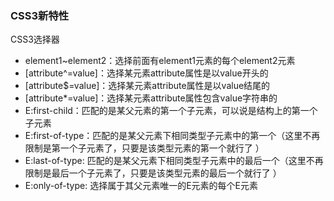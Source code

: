 ### CSS3新特性

CSS3选择器

- element1~element2：选择前面有element1元素的每个element2元素 
- [attribute^=value]：选择某元素attribute属性是以value开头的 
- [attribute$=value]：选择某元素attribute属性是以value结尾的 
- [attribute*=value]：选择某元素attribute属性包含value字符串的 
- E:first-child：匹配的是某父元素的第一个子元素，可以说是结构上的第一个子元素 
- E:first-of-type：匹配的是某父元素下相同类型子元素中的第一个（这里不再限制是第一个子元素了，只要是该类型元素的第一个就行了 ）
- E:last-of-type: 匹配的是某父元素下相同类型子元素中的最后一个（这里不再限制是最后一个子元素了，只要是该类型元素的最后一个就行了 ）
- E:only-of-type: 选择属于其父元素唯一的E元素的每个E元素 
